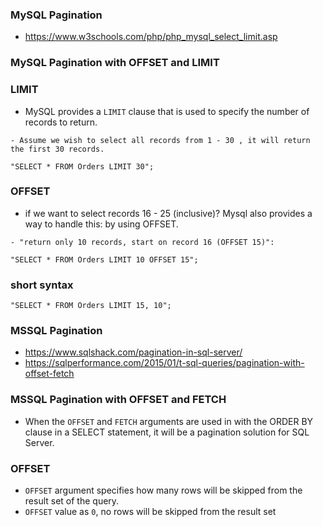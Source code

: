 ### MySQL Pagination

- https://www.w3schools.com/php/php_mysql_select_limit.asp

### MySQL Pagination with OFFSET and LIMIT

### LIMIT

- MySQL provides a `LIMIT` clause that is used to specify the number of records to return.

```
- Assume we wish to select all records from 1 - 30 , it will return the first 30 records.

"SELECT * FROM Orders LIMIT 30";

```

### OFFSET

- if we want to select records 16 - 25 (inclusive)? Mysql also provides a way to handle this: by using OFFSET.

```
- "return only 10 records, start on record 16 (OFFSET 15)":

"SELECT * FROM Orders LIMIT 10 OFFSET 15";
```

### short syntax

```
"SELECT * FROM Orders LIMIT 15, 10";
```

### MSSQL Pagination

- https://www.sqlshack.com/pagination-in-sql-server/
- https://sqlperformance.com/2015/01/t-sql-queries/pagination-with-offset-fetch

### MSSQL Pagination with OFFSET and FETCH

- When the `OFFSET` and `FETCH` arguments are used in with the ORDER BY clause in a SELECT statement, it will be a pagination solution for SQL Server.

### OFFSET

- ```OFFSET``` argument specifies how many rows will be skipped from the result set of the query.
- ```OFFSET``` value as ```0```, no rows will be skipped from the result set
